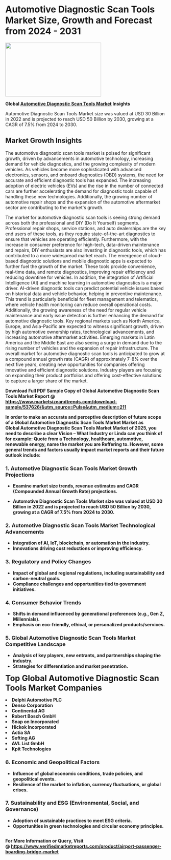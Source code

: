 <H1>Automotive Diagnostic Scan Tools Market Size, Growth and Forecast from 2024 - 2031</H1><img class="aligncenter size-medium wp-image-584254" src="https://thirdeyenews.in/wp-content/uploads/2024/09/Global-Market-Research-300x168.jpeg" alt="" width="300" height="168" /><p><strong>Global&nbsp;<a href="https://www.marketsizeandtrends.com/download-sample/537626/&amp;utm_source=Pulse&amp;utm_medium=211">Automotive Diagnostic Scan Tools Market</a> Insights</strong></p><p>Automotive Diagnostic Scan Tools Market size was valued at USD 30 Billion in 2022 and is projected to reach USD 50 Billion by 2030, growing at a CAGR of 7.5% from 2024 to 2030.</p><p><h2>Market Growth Insights</h2> <p>The automotive diagnostic scan tools market is poised for significant growth, driven by advancements in automotive technology, increasing demand for vehicle diagnostics, and the growing complexity of modern vehicles. As vehicles become more sophisticated with advanced electronics, sensors, and onboard diagnostics (OBD) systems, the need for accurate and efficient diagnostic tools has expanded. The increasing adoption of electric vehicles (EVs) and the rise in the number of connected cars are further accelerating the demand for diagnostic tools capable of handling these new technologies. Additionally, the growing number of automotive repair shops and the expansion of the automotive aftermarket sector are contributing to the market's growth.</p> <p><strong></strong></p> <p>The market for automotive diagnostic scan tools is seeing strong demand across both the professional and DIY (Do It Yourself) segments. Professional repair shops, service stations, and auto dealerships are the key end users of these tools, as they require state-of-the-art diagnostics to ensure that vehicles are operating efficiently. Furthermore, with the increase in consumer preference for high-tech, data-driven maintenance and repairs, DIY enthusiasts are also investing in diagnostic tools, which has contributed to a more widespread market reach. The emergence of cloud-based diagnostic solutions and mobile diagnostic apps is expected to further fuel the growth of the market. These tools provide convenience, real-time data, and remote diagnostics, improving repair efficiency and reducing downtime for vehicles. In addition, the integration of Artificial Intelligence (AI) and machine learning in automotive diagnostics is a major driver. AI-driven diagnostic tools can predict potential vehicle issues based on historical data and vehicle behavior, helping in preventive maintenance. This trend is particularly beneficial for fleet management and telematics, where vehicle health monitoring can reduce overall operational costs. Additionally, the growing awareness of the need for regular vehicle maintenance and early issue detection is further enhancing the demand for automotive diagnostic tools. Key regional markets such as North America, Europe, and Asia-Pacific are expected to witness significant growth, driven by high automotive ownership rates, technological advancements, and increasing automotive aftermarket activities. Emerging markets in Latin America and the Middle East are also seeing a surge in demand due to the rising number of vehicles and the expansion of repair infrastructure. The overall market for automotive diagnostic scan tools is anticipated to grow at a compound annual growth rate (CAGR) of approximately 7-8% over the next five years, creating new opportunities for companies offering innovative and efficient diagnostic solutions. Industry players are focusing on expanding their product portfolios and offering cost-effective solutions to capture a larger share of the market. <p><strong></p><p><span class=""><strong>Download Full PDF Sample Copy of Global Automotive Diagnostic Scan Tools Market Report</strong> @ <a href="https://www.marketsizeandtrends.com/download-sample/537626/&amp;utm_source=Pulse&amp;utm_medium=211" target="_blank">https://www.marketsizeandtrends.com/download-sample/537626/&amp;utm_source=Pulse&amp;utm_medium=211</a></span></p><p>In order to make an accurate and perceptive description of future scope of a Global&nbsp;Automotive Diagnostic Scan Tools Market Market as Global&nbsp;Automotive Diagnostic Scan Tools Market Market of 2025, you need to describe a clear Vision &ndash; What Industry or Linda can you think of for example: Quote from a Technology, healthcare, automotive, renewable energy, name the market you are Reffering to. However, some general trends and factors usually impact market reports and their future outlook include:</p><h3>1.&nbsp;<strong>Automotive Diagnostic Scan Tools Market Growth Projections</strong></h3><ul><li>Examine market size trends, revenue estimates and CAGR (Compounded Annual Growth Rate) projections.</li><li><p>Automotive Diagnostic Scan Tools Market size was valued at USD 30 Billion in 2022 and is projected to reach USD 50 Billion by 2030, growing at a CAGR of 7.5% from 2024 to 2030.</p></li></ul><h3>2.&nbsp;<strong>Automotive Diagnostic Scan Tools Market Technological Advancements</strong></h3><ul><li>Integration of AI, IoT, blockchain, or automation in the industry.</li><li>Innovations driving cost reductions or improving efficiency.</li></ul><h3>3.&nbsp;<strong>Regulatory and Policy Changes</strong></h3><ul><li>Impact of global and regional regulations, including sustainability and carbon-neutral goals.</li><li>Compliance challenges and opportunities tied to government initiatives.</li></ul><h3>4.&nbsp;<strong>Consumer Behavior Trends</strong></h3><ul><li>Shifts in demand influenced by generational preferences (e.g., Gen Z, Millennials).</li><li>Emphasis on eco-friendly, ethical, or personalized products/services.</li></ul><h3>5.&nbsp;<strong>Global Automotive Diagnostic Scan Tools Market Competitive Landscape</strong></h3><ul><li>Analysis of key players, new entrants, and partnerships shaping the industry.</li><li>Strategies for differentiation and market penetration.</li></ul><p data-pm-slice="1 1 []"><span style="color: inherit; font-family: inherit; font-size: 25px;">Top Global Automotive Diagnostic Scan Tools Market Companies</span></p><div class="" data-test-id=""><p><li>Delphi Automotive PLC</li><li> Denso Corporation</li><li> Continental AG</li><li> Robert Bosch GmbH</li><li> Snap on Incorporated</li><li> Hickok Incorporated</li><li> Actia SA</li><li> Softing AG</li><li> AVL List GmbH</li><li> Kpit Technologies</li></p></div><h3>6.&nbsp;<strong>Economic and Geopolitical Factors</strong></h3><ul><li>Influence of global economic conditions, trade policies, and geopolitical events.</li><li>Resilience of the market to inflation, currency fluctuations, or global crises.</li></ul><h3>7.&nbsp;<strong>Sustainability and ESG (Environmental, Social, and Governance)</strong></h3><ul><li>Adoption of sustainable practices to meet ESG criteria.</li><li>Opportunities in green technologies and circular economy principles.</li></ul><h2><strong style="font-size: 14px;">For More Information or Query, Visit @&nbsp;</strong><a style="background-color: #ffffff; font-size: 14px;" href="https://www.marketsizeandtrends.com/report/automotive-diagnostic-scan-tools-market/" target="_blank">https://www.verifiedmarketreports.com/product/airport-passenger-boarding-bridge-market</a></h2>
